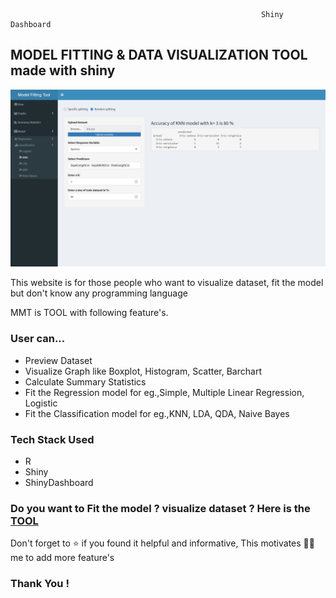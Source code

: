                                                             Shiny Dashboard 
## MODEL FITTING & DATA VISUALIZATION TOOL made with shiny 

<p align="center">
  <a href="https://prachigore29.shinyapps.io/DataVisualizationAndModelFittingTool/">
    <img src="page.png" />
  </a>
</p>  

<p>This website is for those people who want to visualize dataset, fit the model but don't know any programming language <p>
<p>MMT is TOOL with following feature's. <p>
<h3>User can...</h3>
 <ul>
 <li>Preview Dataset</li>
 <li>Visualize Graph like Boxplot, Histogram, Scatter, Barchart</li>
 <li>Calculate Summary Statistics</li>
 <li>Fit the Regression model for eg.,Simple, Multiple Linear Regression, Logistic</li>
 <li>Fit the Classification model for eg.,KNN, LDA, QDA, Naive Bayes</li>
 </ul>

<h3>Tech Stack Used</h3>
 <ul>
 <li>R</li>
 <li>Shiny</li>
 <li>ShinyDashboard</li>
 </ul>
 
<h3>Do you want to Fit the model ? visualize dataset ? Here is the <a href="https://prachigore29.shinyapps.io/DataVisualizationAndModelFittingTool/">TOOL</a></h3>
<p>Don't forget to ⭐ if you found it helpful and informative, This motivates 🚀🚀 me to add more feature's</p>

<h3>Thank You !</h3>
<br>
